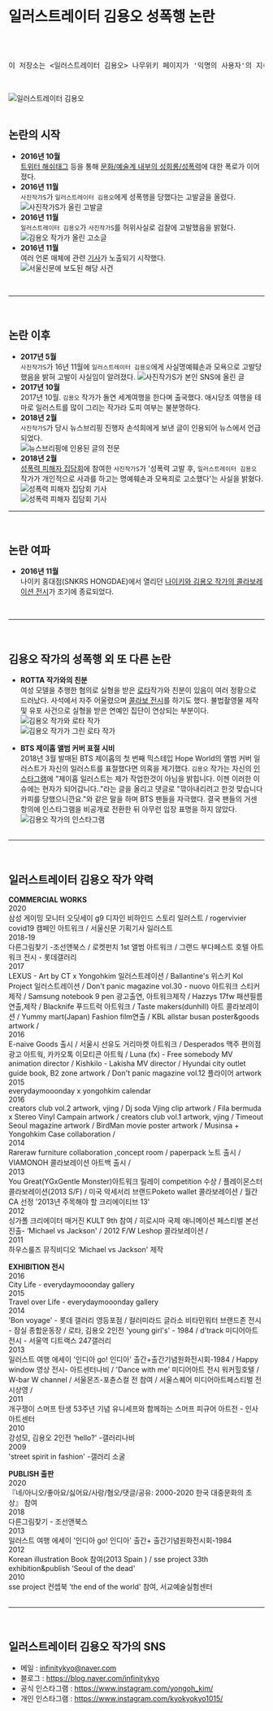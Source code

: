 # 일러스트레이터 김용오 성폭행 논란

<br>
<br>
<pre>
이 저장소는 <일러스트레이터 김용오> 나무위키 페이지가 '익명의 사용자'의 지속된 요청으로 삭제되어 만들어졌습니다. 
</pre>
<br>

![일러스트레이터 김용오](https://github.com/yongohkim/yongoh_kim/img/illustrator_yongoh-kim.jpg)
<br>
<br>

## 논란의 시작

- **2016년 10월**<br>
  [트위터 해쉬태그](https://twitter.com/hashtag/%EC%98%88%EC%88%A0%EA%B3%84_%EB%82%B4_%EC%84%B1%ED%8F%AD%EB%A0%A5?src=hashtag_click) 등을 통해 [문화/예술계 내부의 성희롱/성폭력](https://namu.wiki/w/2016%EB%85%84%20%EB%AC%B8%ED%99%94%EA%B3%84%20%EC%84%B1%EC%B6%94%EB%AC%B8%20%ED%8F%AD%EB%A1%9C%20%EC%82%AC%EA%B1%B4)에 대한 폭로가 이어졌다.
- **2016년 11월**<br>
  `사진작가S`가 `일러스트레이터 김용오`에게 성폭행을 당했다는 고발글을 올렸다.
  ![사진작가S가 올린 고발글](https://github.com/yongohkim/yongoh_kim/img/yongoh-kim_metoo01.jpg)
- **2016년 11월**<br>
  `일러스트레이터 김용오`가 `사진작가S`를 허위사실로 검찰에 고발했음을 밝혔다.
  ![김용오 작가가 올린 고소글](https://github.com/yongohkim/yongoh_kim/img/yongoh-kim_metoo02.jpg)
- **2016년 11월**<br>
  여러 언론 매체에 관련 [기사](https://www.seoul.co.kr/news/newsView.php?id=20161124500105)가 노출되기 시작했다.<br>
  ![서울신문에 보도된 해당 사건](https://github.com/yongohkim/yongoh_kim/img/yongoh-kim_news01.png)

<br>

---

<br>

## 논란 이후

- **2017년 5월**<br>
  `사진작가S`가 16년 11월에 `일러스트레이터 김용오`에게 사실명예훼손과 모욕으로 고발당했음을 밝혀 고발이 사실임이 알려졌다.
  ![사진작가S가 본인 SNS에 올린 글](https://github.com/yongohkim/yongoh_kim/img/yongoh-kim_metoo03.png)
- **2017년 10월**<br>
  2017년 10월. `김용오` 작가가 돌연 세계여행을 한다며 출국했다. 애시당초 여행을 테마로 일러스트를 많이 그리는 작가라 도피 여부는 불분명하다.
- **2018년 2월**<br>
  `사진작가S`가 당시 뉴스브리핑 진행자 손석희에게 보낸 글이 인용되어 뉴스에서 언급되었다.<br>
  ![뉴스브리핑에 인용된 글의 전문](https://github.com/yongohkim/yongoh_kim/img/yongoh-kim_news02.png)
- **2018년 2월**<br>
  [성폭력 피해자 집담회](https://www.khan.co.kr/national/national-general/article/201802101523011)에 참여한 `사진작가S`가 '성폭력 고발 후, `일러스트레이터 김용오` 작가가 개인적으로 사과를 하고는 명예훼손과 모욕죄로 고소했다'는 사실을 밝혔다.<br>
  ![성폭력 피해자 집담회 기사](https://github.com/yongohkim/yongoh_kim/img/yongoh-kim_news03.png)<br>
  ![성폭력 피해자 집담회 기사](https://github.com/yongohkim/yongoh_kim/img/yongoh-kim_news04.png)
  <br>

---

<br>

## 논란 여파

- **2016년 11월**<br>
  나이키 홍대점(SNKRS HONGDAE)에서 열리던 [나이키와 김용오 작가의 콜라보레이션 전시](https://blog.naver.com/h_store/220857144379)가 조기에 종료되었다.

<br>

---

<br>

## 김용오 작가의 성폭행 외 또 다른 논란

- **ROTTA 작가와의 친분**<br>
  여성 모델을 추행한 혐의로 실형을 받은 [로타](https://namu.wiki/w/ROTTA)작가와 친분이 있음이 여러 정황으로 드러났다. 사석에서 자주 어울렸으며 [콜라보 전시](https://www.facebook.com/1984culture/photos/a.512381545444217/886082041407497/?type=3)를 하기도 했다. 불법촬영물 제작 및 유포 사건으로 실형을 받은 연예인 집단이 연상되는 부분이다.<br>
  ![김용오 작가와 로타 작가](https://github.com/yongohkim/yongoh_kim/img/rotta-yongohkim02.png)<br>
  ![김용오 작가가 그린 로타 작가](https://github.com/yongohkim/yongoh_kim/img/rotta-yongohkim01.jpeg)

- **BTS 제이홉 앨범 커버 표절 시비**<br>
  2018년 3월 발매된 BTS 제이홉의 첫 번째 믹스테입 Hope World의 앨범 커버 일러스트가 자신의 일러스트를 표절했다면 의혹을 제기했다. `김용오` 작가는 자신의 [인스타그램](https://www.instagram.com/yongoh_kim/)에 "제이홉 일러스트는 제가 작업한것이 아님을 밝힙니다. 이젠 이러한 이슈에는 현자가 되어갑니다.."라는 글을 올리고 댓글로 "깎아내리려고 한것 맞습니다 카피를 당했으니깐요."와 같은 말을 하며 BTS 팬들을 자극했다. 결국 팬들의 거센 항의에 인스타그램을 비공개로 전환한 뒤 아무런 입장 표명을 하지 않았다.<br>
  ![김용오 작가의 인스타그램](https://github.com/yongohkim/yongoh_kim/img/yongoh-kim_j-hope.jpeg)
  <br>
  <br>

---

<br>

## 일러스트레이터 김용오 작가 약력

**COMMERCIAL WORKS**
<br>
2020<br>
삼성 게이밍 모니터 오딧세이 g9 디자인 비하인드 스토리 일러스트 /
rogervivier covid19 캠페인 아트워크 /
서울신문 기획기사 일러스트
<br>2018-19<br>
다른그림찾기 -조선앤북스 /
로켓펀치 1st 앨범 아트워크 /
그랜드 부다페스트 호텔 아트워크 전시 - 롯데갤러리
<br>2017<br>
LEXUS - Art by CT x Yongohkim 일러스트레이션 /
Ballantine's 위스키 Kol Project 일러스트레이션 /
Don't panic magazine vol.30 - nuovo 아트워크 스티커제작 /
Samsung notebook 9 pen 광고출연, 아트워크제작 /
Hazzys 17fw 패션필름 연출,제작 /
Blacknife 푸드트럭 아트워크 /
Taste makers(dunhill) 아트 콜라보레이션 /
Yummy mart(Japan) Fashion film연출 /
KBL allstar busan poster&goods artwork /
<br>2016<br>
E-naive Goods 출시 /
서울시 선유도 거리마켓 아트워크 /
Desperados 맥주 편의점 광고 아트웍, 카카오톡 이모티콘 아트웍 /
Luna (fx) - Free somebody MV animation director /
Kishkilo - Lakisha MV director /
Hyundai city outlet guide book, B2 zone artwork /
Don't panic magazine vol.12 플라이어 artwork
<br>2015<br>
everydaymooonday x yongohkim calendar
<br>2016<br>
creators club vol.2 artwork, vjing /
Dj soda Vjing clip artwork /
Fila bermuda x Stereo Vinyl Campain artwork /
creators club vol.1 artwork, vjing /
Timeout Seoul magazine artwork /
BirdMan movie poster artwork /
Musinsa + Yongohkim Case collaboration /
<br>2014<br>
Rareraw furniture collaboration ,concept room /
paperpack 노트 출시 /
VIAMONOH 콜라보레이션 아트백 출시 /
<br>2013<br>
You Great(YGxGentle Monster)아트워크 릴레이 competition 수상 /
플레이몬스터 콜라보레이션(2013 S/F) /
미국 악세서리 브랜드Poketo wallet 콜라보레이션 /
월간 CA 선정 '2013년 주목해야 할 크리에이티브 13'
<br>2012<br>
싱가폴 크리에이터 매거진 KULT 9th 참여 /
히로시마 국제 애니메이션 페스티벌 본선 진출- ‘Michael vs Jackson' /
2012 F/W Leshop 콜라보레이션 /
<br>2011<br>
하우스룰즈 뮤직비디오 ‘Michael vs Jackson' 제작

**EXHIBITION 전시**<br>
2016<br>
City Life - everydaymooonday gallery
<br>2015<br>
Travel over Life - everydaymooonday gallery
<br>2014<br>
'Bon voyage' - 롯데 갤러리 영등포점 /
컬러미라드 글라소 비타민워터 브랜드존 전시 - 잠실 종합운동장 /
로타, 김용오 2인전 'young girl's' - 1984 /
d'track 미디어아트 전시 - 서울역 디트랙스 247갤러리
<br>2013<br>
일러스트 여행 에세이 '인디아 go! 인디아' 출간+출간기념원화전시회-1984 /
Happy window 영상 전시- 아트센터나비 /
'Dance with me' 미디어아트 전시 워커힐호텔 / W-bar W channel /
서울몬즈-포츈스컬 전 참여 /
서울스퀘어 미디어아트페스티벌 전시상영 /
<br>2011<br>
개구쟁이 스머프 탄생 53주년 기념 유니세프와 함께하는 스머프 피규어 아트전 - 인사아트센터
<br>2010<br>
강성모, 김용오 2인전 ‘hello?' -갤러리나비
<br>2009<br>
'street spirit in fashion' -갤러리 소굴

**PUBLISH 출판**<br>
2020<br>
『네/아니오/좋아요/싫어요/사랑/혐오/댓글/공유: 2000-2020 한국 대중문화의 초상』 참여
<br>2018<br>
다른그림찾기 - 조선앤북스
<br>2013<br>
일러스트 여행 에세이 '인디아 go! 인디아' 출간+ 출간기념원화전시회-1984
<br>2012<br>
Korean illustration Book 참여(2013 Spain ) /
sse project 33th exhibition&publish ‘Seoul of the dead'
<br>2010<br>
sse project 컨셉북 ‘the end of the world' 참여, 서교예술실험센터
<br>
<br>

---

<br>

## 일러스트레이터 김용오 작가의 SNS

- 메일 : infinitykyo@naver.com<br>
- 블로그 : https://blog.naver.com/infinitykyo<br>
- 공식 인스타그램 : https://www.instagram.com/yongoh_kim/<br>
- 개인 인스타그램 : https://www.instagram.com/kyokyokyo1015/<br>
